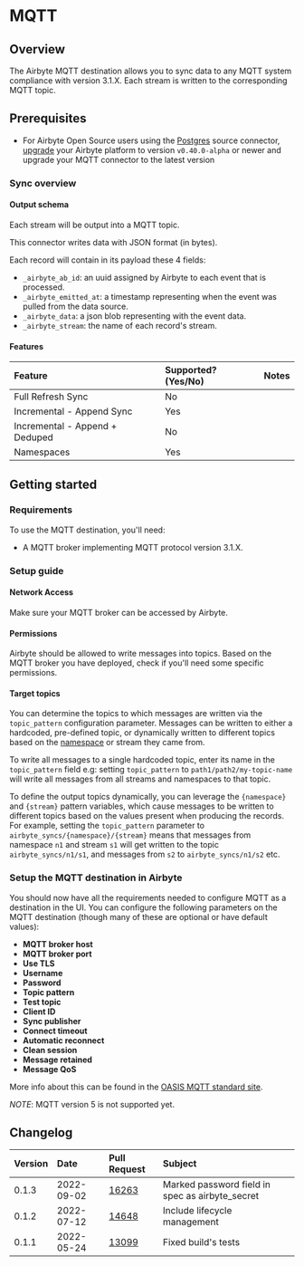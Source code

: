 # MQTT

## Overview

The Airbyte MQTT destination allows you to sync data to any MQTT system compliance with version
3.1.X. Each stream is written to the corresponding MQTT topic.

## Prerequisites

- For Airbyte Open Source users using the
  [Postgres](https://docs.airbyte.com/integrations/sources/postgres) source connector,
  [upgrade](https://docs.airbyte.com/operator-guides/upgrading-airbyte/) your Airbyte platform to
  version `v0.40.0-alpha` or newer and upgrade your MQTT connector to the latest version

### Sync overview

#### Output schema

Each stream will be output into a MQTT topic.

This connector writes data with JSON format (in bytes).

Each record will contain in its payload these 4 fields:

- `_airbyte_ab_id`: an uuid assigned by Airbyte to each event that is processed.
- `_airbyte_emitted_at`: a timestamp representing when the event was pulled from the data source.
- `_airbyte_data`: a json blob representing with the event data.
- `_airbyte_stream`: the name of each record's stream.

#### Features

| Feature                        | Supported?\(Yes/No\) | Notes |
| :----------------------------- | :------------------- | :---- |
| Full Refresh Sync              | No                   |       |
| Incremental - Append Sync      | Yes                  |       |
| Incremental - Append + Deduped | No                   |       |
| Namespaces                     | Yes                  |       |

## Getting started

### Requirements

To use the MQTT destination, you'll need:

- A MQTT broker implementing MQTT protocol version 3.1.X.

### Setup guide

#### Network Access

Make sure your MQTT broker can be accessed by Airbyte.

#### **Permissions**

Airbyte should be allowed to write messages into topics. Based on the MQTT broker you have deployed,
check if you'll need some specific permissions.

#### Target topics

You can determine the topics to which messages are written via the `topic_pattern` configuration
parameter. Messages can be written to either a hardcoded, pre-defined topic, or dynamically written
to different topics based on the
[namespace](https://docs.airbyte.com/understanding-airbyte/namespaces) or stream they came from.

To write all messages to a single hardcoded topic, enter its name in the `topic_pattern` field e.g:
setting `topic_pattern` to `path1/path2/my-topic-name` will write all messages from all streams and
namespaces to that topic.

To define the output topics dynamically, you can leverage the `{namespace}` and `{stream}` pattern
variables, which cause messages to be written to different topics based on the values present when
producing the records. For example, setting the `topic_pattern` parameter to
`airbyte_syncs/{namespace}/{stream}` means that messages from namespace `n1` and stream `s1` will
get written to the topic `airbyte_syncs/n1/s1`, and messages from `s2` to `airbyte_syncs/n1/s2` etc.

### Setup the MQTT destination in Airbyte

You should now have all the requirements needed to configure MQTT as a destination in the UI. You
can configure the following parameters on the MQTT destination \(though many of these are optional
or have default values\):

- **MQTT broker host**
- **MQTT broker port**
- **Use TLS**
- **Username**
- **Password**
- **Topic pattern**
- **Test topic**
- **Client ID**
- **Sync publisher**
- **Connect timeout**
- **Automatic reconnect**
- **Clean session**
- **Message retained**
- **Message QoS**

More info about this can be found in the
[OASIS MQTT standard site](http://docs.oasis-open.org/mqtt/mqtt/v3.1.1/mqtt-v3.1.1.html).

_NOTE_: MQTT version 5 is not supported yet.

## Changelog

| Version | Date       | Pull Request                                             | Subject                                         |
| :------ | :--------- | :------------------------------------------------------- | :---------------------------------------------- |
| 0.1.3   | 2022-09-02 | [16263](https://github.com/airbytehq/airbyte/pull/16263) | Marked password field in spec as airbyte_secret |
| 0.1.2   | 2022-07-12 | [14648](https://github.com/airbytehq/airbyte/pull/14648) | Include lifecycle management                    |
| 0.1.1   | 2022-05-24 | [13099](https://github.com/airbytehq/airbyte/pull/13099) | Fixed build's tests                             |
